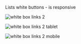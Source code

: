 Lists white buttons - is responsive

![white box links 2](https://github.com/Imkevin7/White-Box-Links-2-sides/assets/5240298/40f98f6c-d9d9-4053-87a3-fa88a4390caf)


![white box links 2 tablet](https://github.com/Imkevin7/White-Box-Links-2-sides/assets/5240298/6418ddbb-ce84-4419-b244-9dfacf6d87c4)


![white box links 2 mobile](https://github.com/Imkevin7/White-Box-Links-2-sides/assets/5240298/ee7e379d-4b3d-472c-889c-d9e6ab146ba4)
